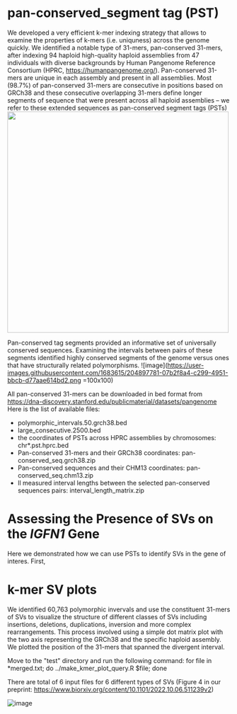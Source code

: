 # pan-conserved_segment tag (PST)

We developed a very efficient k-mer indexing strategy that allows to examine the properties of k-mers (i.e. uniquness) across the genome quickly.
We identified a notable type of 31-mers, pan-conserved 31-mers, after indexing 94 haploid high-quality haploid assemblies from  47 individuals with diverse backgrounds by Human Pangenome Reference Consortium (HPRC, https://humanpangenome.org/).
Pan-conserved 31-mers are unique in each assembly and present in all assemblies. Most (98.7%) of pan-conserved 31-mers are consecutive in positions based on GRCh38 and these consecutive overlapping 31-mers define longer segments of sequence that were present across all haploid assemblies – we refer to these extended sequences as pan-conserved segment tags (PSTs)
<img src="https://user-images.githubusercontent.com/1683615/204896720-821558ef-0a61-4709-9be1-aded071eecac.png" width="500">

Pan-conserved tag segments provided an informative set of universally conserved sequences.  Examining the intervals between pairs of these segments identified highly conserved segments of the genome versus ones that have structurally related polymorphisms. 
![image](https://user-images.githubusercontent.com/1683615/204897781-07b2f8a4-c299-4951-bbcb-d77aae614bd2.png =100x100)

All pan-conserved 31-mers can be downloaded in bed format from https://dna-discovery.stanford.edu/publicmaterial/datasets/pangenome
Here is the list of available files:
- polymorphic_intervals.50.grch38.bed
- large_consecutive.2500.bed
- the coordinates of PSTs across HPRC assemblies by chromosomes: chr*.pst.hprc.bed
- Pan-conserved 31-mers and their GRCh38 coordinates: pan-conserved_seq.grch38.zip
- Pan-conserved sequences and their CHM13 coordinates: pan-conserved_seq.chm13.zip
- ll measured interval lengths between the selected pan-conserved sequences pairs: interval_length_matrix.zip

# Assessing the Presence of SVs on the _IGFN1_ Gene
Here we demonstrated how we can use PSTs to identify SVs in the gene of interes.
First, 

# k-mer SV plots
We identified 60,763 polymorphic invervals and use the constituent 31-mers of SVs to visualize the structure of different classes of SVs including insertions, deletions, duplications, inversion and more complex rearrangements. This process involved using a simple dot matrix plot with the two axis representing the GRCh38 and the specific haploid assembly. We plotted the position of the 31-mers that spanned the divergent interval.

Move to the "test" directory and run the following command:
for file in *merged.txt; do ../make_kmer_plot_query.R $file; done

There are total of 6 input files for 6 different types of SVs (Figure 4 in our preprint: https://www.biorxiv.org/content/10.1101/2022.10.06.511239v2)

![image](https://user-images.githubusercontent.com/1683615/208243200-5f493287-e7ac-4376-b518-5eda620db112.png)
